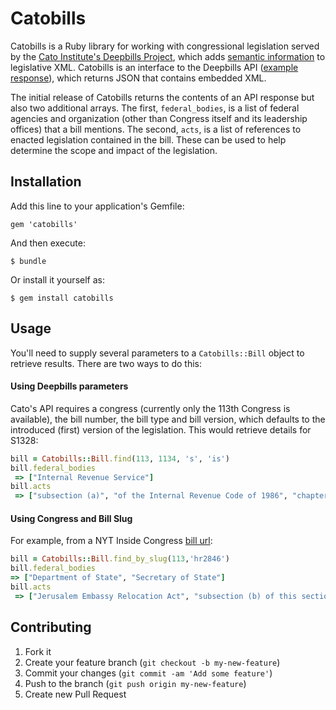 # Catobills

Catobills is a Ruby library for working with congressional legislation served by the [Cato Institute's Deepbills Project](http://www.cato.org/resources/data), which adds [semantic information](http://namespaces.cato.org/catoxml/) to legislative XML. Catobills is an interface to the Deepbills API ([example response](http://deepbills.cato.org/api/1/bill?congress=113&billnumber=499&billtype=s&billversion=is)), which returns JSON that contains embedded XML.

The initial release of Catobills returns the contents of an API response but also two additional arrays. The first, `federal_bodies`, is a list of federal agencies and organization (other than Congress itself and its leadership offices) that a bill mentions. The second, `acts`, is a list of references to enacted legislation contained in the bill. These can be used to help determine the scope and impact of the legislation.

## Installation

Add this line to your application's Gemfile:

    gem 'catobills'

And then execute:

    $ bundle

Or install it yourself as:

    $ gem install catobills

## Usage

You'll need to supply several parameters to a `Catobills::Bill` object to retrieve results. There are two ways to do this:

#### Using Deepbills parameters

Cato's API requires a congress (currently only the 113th Congress is available), the bill number, the bill type and bill version, which defaults to the introduced (first) version of the legislation. This would retrieve details for S1328:

```ruby
bill = Catobills::Bill.find(113, 1134, 's', 'is')
bill.federal_bodies
 => ["Internal Revenue Service"]
bill.acts
 => ["subsection (a)", "of the Internal Revenue Code of 1986", "chapter 77 of such Code"]
```

#### Using Congress and Bill Slug

For example, from a NYT Inside Congress [bill url](http://politics.nytimes.com/congress/bills/113/hr391):

```ruby
bill = Catobills::Bill.find_by_slug(113,'hr2846')
bill.federal_bodies
=> ["Department of State", "Secretary of State"]
bill.acts
 => ["Jerusalem Embassy Relocation Act", "subsection (b) of this section", "section 7 of the Jerusalem Embassy Act of 1995", "subsection (a)"]
```

## Contributing

1. Fork it
2. Create your feature branch (`git checkout -b my-new-feature`)
3. Commit your changes (`git commit -am 'Add some feature'`)
4. Push to the branch (`git push origin my-new-feature`)
5. Create new Pull Request
